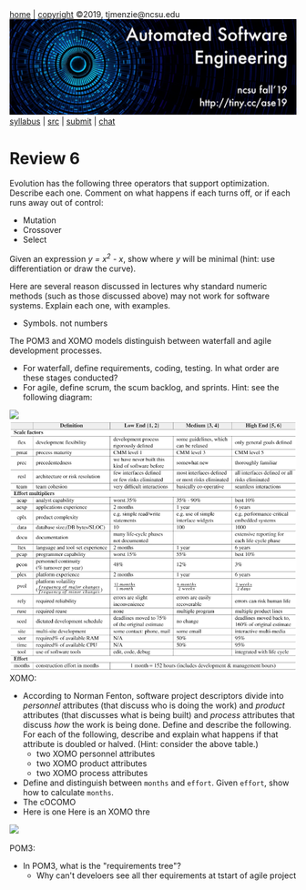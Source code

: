 <a name=top>&nbsp;<p> </a>
[home](http://tiny.cc/ase19#top) | 
[copyright](https://github.com/txt/ase19/blob/master/LICENSE.md#top) &copy;2019, tjmenzie&commat;ncsu.edu 
<br> [<img width=900 src="https://raw.githubusercontent.com/txt/ase19/master/etc/img/banner.png">](http://tiny.cc/ase19)<br> 
[syllabus](https://github.com/txt/ase19/blob/master/syllabus.md#top) | 
[src](http://menzies.us/fun) | 
[submit](http://tiny.cc/ase19give) | 
[chat](https://ase19.slack.com/) 


# Review 6

Evolution has the following three operators that support optimization. Describe each one. Comment on what happens if each
turns off, or if each runs away out of control:

- Mutation
- Crossover
- Select

Given an expression _y = x<sup>2</sup>  - x_, show  where _y_ will be minimal  (hint: use differentiation or draw the curve).

Here are several reason discussed in lectures why standard numeric methods (such as those discussed above) may not
work for software systems. Explain each one, with examples.

- Symbols. not numbers


The POM3 and XOMO models distinguish between waterfall and agile development processes.

- For waterfall, define requirements, coding, testing. In what order are these stages conducted?
- For agile, define scrum, the scum backlog, and sprints. Hint: see the following diagram:

<img src="https://www.pmi.org/kasimage/d3e3f54a-6437-4c34-96c0-a8022b3e7a61/image01.jpg">


<img src="../etc/img/cocomo.png">
XOMO:

- According to Norman Fenton, software project descriptors divide into _personnel_ attributes (that discuss who
  is doing the work) and _product_ attributes (that discusses what is being built) and _process_ attributes
  that discuss _how_ the work is being done. Define and describe the following. For each of the following,
  describe and explain what happens if that attribute is doubled or halved. (Hint: consider 
  the above table.)
  - two XOMO personnel attributes
  - two XOMO product attributes
  - two XOMO process attributes
- Define and distinguish between `months` and `effort`. Given `effort`, show how to calculate `months`.
- The cOCOMO
- Here is one
Here is  an XOMO thre

<img src="http://www.projectmanagers.net/i/wp-content/uploads/2015/12/image001-600x343.jpg">

POM3:

- In POM3, what is the "requirements tree"?
  - Why can't develoers see all ther equirements at tstart of agile project
